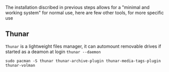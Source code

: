 The installation discribed in previous steps allows for a "minimal and working system" for normal use, here are few other tools, for more specific use
## Thunar
``Thunar`` is a lightweight files manager, it can automount removable drives if started as a deamon at login ``thunar --daemon``
````console
sudo pacman -S thunar thunar-archive-plugin thunar-media-tags-plugin thunar-volman
````
